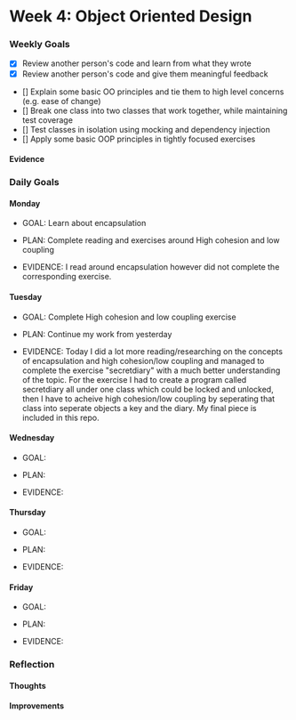 # Week 4: Object Oriented Design

### Weekly Goals
- [x] Review another person's code and learn from what they wrote
- [x] Review another person's code and give them meaningful feedback
- [] Explain some basic OO principles and tie them to high level concerns (e.g. ease of change) 
- [] Break one class into two classes that work together, while maintaining test coverage
- [] Test classes in isolation using mocking and dependency injection
- [] Apply some basic OOP principles in tightly focused exercises
 
#### Evidence

### Daily Goals
#### Monday
* GOAL: Learn about encapsulation 

* PLAN: Complete reading and exercises around High cohesion and low coupling

* EVIDENCE: I read around encapsulation however did not complete the corresponding exercise.

#### Tuesday
* GOAL: Complete High cohesion and low coupling exercise

* PLAN: Continue my work from yesterday

* EVIDENCE: Today I did a lot more reading/researching on the concepts of encapsulation and high cohesion/low coupling and managed to complete the exercise "secretdiary" with a much better understanding of the topic. For the exercise I had to create a program called secretdiary all under one class which could be locked and unlocked, then I have to acheive high cohesion/low coupling by seperating that class into seperate objects a key and the diary. My final piece is included in this repo.

#### Wednesday
* GOAL: 

* PLAN:

* EVIDENCE: 

#### Thursday
* GOAL: 

* PLAN:

* EVIDENCE: 

#### Friday
* GOAL: 

* PLAN:

* EVIDENCE:  

### Reflection
#### Thoughts


#### Improvements
